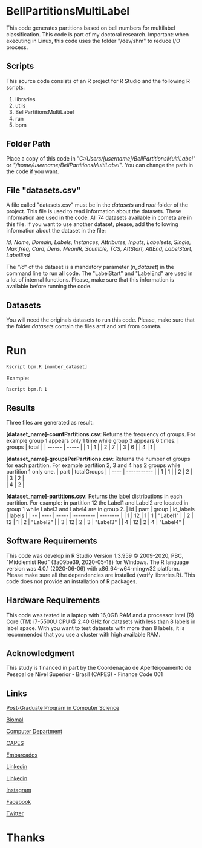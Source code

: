 # BellPartitionsMultiLabel
This code generates partitions based on bell numbers for multilabel classification. This code is part of my doctoral research. Important: when executing in Linux, this code uses the folder "/dev/shm" to reduce I/O process.

## Scripts
This source code consists of an R project for R Studio and the following R scripts:

1. libraries
2. utils
3. BellPartitionsMultiLabel
4. run
5. bpm

## Folder Path
Place a copy of this code in _"C:/Users/[username]/BellPartitionsMultiLabel"_ or _"/home/username/BellPartitionsMultiLabel"_. You can change the path in the code if you want.

## File "datasets.csv"
A file called "datasets.csv" must be in the *datasets* and *root* folder of the project. This file is used to read information about the datasets. These information are used in the code. All 74 datasets available in cometa are in this file. If you want to use another dataset, please, add the following information about the dataset in the file:

_Id, Name, Domain, Labels, Instances, Attributes, Inputs, Labelsets, Single, Max freq, Card, Dens, MeanIR, Scumble, TCS, AttStart, AttEnd, LabelStart, LabelEnd_

The _"Id"_ of the dataset is a mandatory parameter (_n_dataset_) in the command line to run all code. The "LabelStart" and "LabelEnd" are used in a lot of internal functions. Please, make sure that this information is available before running the code.

## Datasets
You will need the originals datasets to run this code. Please, make sure that the folder *datasets* contain the files arrf and xml from cometa.

# Run

```
Rscript bpm.R [number_dataset]
```

Example:

```
Rscript bpm.R 1
```

## Results
Three files are generated as result:

**[dataset_name]-countPartitions.csv**: Returns the frequency of groups. For example group 1 appears only 1 time while group 3 appears 6 times.
| groups | total | 
| ------ | ----- | 
|   1    |   1   | 
|   2    |   7   | 
|   3    |   6   | 
|   4    |   1   | 

**[dataset_name]-groupsPerPartitions.csv**: Returns the number of groups for each partition. For example partition 2, 3 and 4 has 2 groups while partition 1 only one.
| part | totalGroups | 
| ---- | ----------- | 
|   1  |      1      | 
|   2  |      2      |  
|   3  |      2      |  
|   4  |      2      |  

**[dataset_name]-partitions.csv**: Returns the label distributions in each partition. For example: in partition 12 the Label1 and Label2 are located in group 1 while Label3 and Label4 are in group 2.
| id | part | group | id_labels |  labels  |
| -- | ---- | ----- | --------- | -------- |
|  1 |  12  |   1   |     1     | "Label1" |
|  2 |  12  |   1   |     2     | "Label2" |
|  3 |  12  |   2   |     3     | "Label3" |
|  4 |  12  |   2   |     4     | "Label4" |


## Software Requirements
This code was develop in R Studio Version 1.3.959 © 2009-2020, PBC, "Middlemist Red" (3a09be39, 2020-05-18) for Windows. The R language version was 4.0.1 (2020-06-06) with x86_64-w64-mingw32 platform. Please make sure all the dependencies are installed (verify libraries.R). This code does not provide an installation of R packages.

## Hardware Requirements
This code was tested in a laptop with 16,0GB RAM and a processor Intel (R) Core (TM) i7-5500U CPU @ 2.40 GHz for datasets with less than 8 labels in label space. With you want to test datasets with more than 8 labels, it is recommended that you use a cluster with high available RAM.

## Acknowledgment
This study is financed in part by the Coordenação de Aperfeiçoamento de Pessoal de Nível Superior - Brasil (CAPES) - Finance Code 001

## Links

[Post-Graduate Program in Computer Science](http://ppgcc.dc.ufscar.br/pt-br)

[Biomal](http://www.biomal.ufscar.br/)

[Computer Department](https://site.dc.ufscar.br/)

[CAPES](https://www.gov.br/capes/pt-br)

[Embarcados](https://www.embarcados.com.br/author/cissa/)

[Linkedin](https://www.linkedin.com/in/elainececiliagatto/)

[Linkedin](https://www.linkedin.com/company/27241216)

[Instagram](https://www.instagram.com/professoracissa/)

[Facebook](https://www.facebook.com/ProfessoraCissa/)

[Twitter](https://twitter.com/professoracissa)

# Thanks
